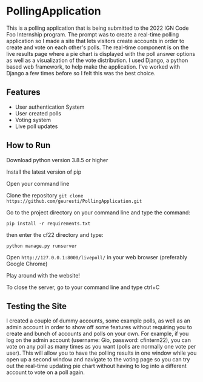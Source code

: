 # PollingApplication
This is a polling application that is being submitted to the 2022 IGN Code Foo Internship program. The prompt was to create a real-time polling application so I made a site that lets visitors create accounts in order to create and vote on each other's polls. The real-time component is on the live results page where a pie chart is displayed with the poll answer options as well as a visualization of the vote distribution. I used Django, a python based web framework, to help make the application. I've worked with Django a few times before so I felt this was the best choice.

## Features 
- User authentication System
- User created polls
- Voting system
- Live poll updates

## How to Run
Download python version 3.8.5 or higher

Install the latest version of pip

Open your command line

Clone the repository
`git clone https://github.com/geuresti/PollingApplication.git`

Go to the project directory on your command line and type the command:

`pip install -r requirements.txt` 

then enter the cf22 directory and type:

`python manage.py runserver`

Open `http://127.0.0.1:8000/livepoll/` in your web browser (preferably Google Chrome)

Play around with the website!

To close the server, go to your command line and type ctrl+C

## Testing the Site
I created a couple of dummy accounts, some example polls, as well as an admin account in order to show off some features without requiring you to create and bunch of accounts and polls on your own. For example, if you log on the admin account (username: Gio, password: cfintern22), you can vote on any poll as many times as you want (polls are normally one vote per user). This will allow you to have the polling results in one window while you open up a second window and navigate to the voting page so you can try out the real-time updating pie chart without having to log into a different account to vote on a poll again. 
